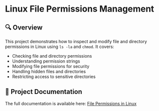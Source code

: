 # Linux File Permissions Management

## 🔍 Overview
This project demonstrates how to inspect and modify file and directory permissions in Linux using `ls -la` and `chmod`. It covers:
- Checking file and directory permissions
- Understanding permission strings
- Modifying file permissions for security
- Handling hidden files and directories
- Restricting access to sensitive directories

## 📄 Project Documentation
The full documentation is available here:
[File Permissions in Linux](./File%20permissions%20in%20Linux.pdf)
